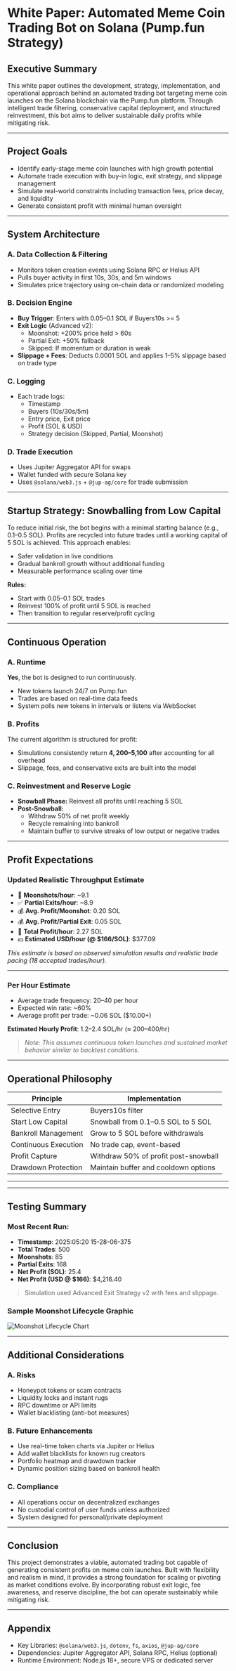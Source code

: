
# White Paper: Automated Meme Coin Trading Bot on Solana (Pump.fun Strategy)


## Executive Summary

This white paper outlines the development, strategy, implementation, and operational approach behind an automated trading bot targeting meme coin launches on the Solana blockchain via the Pump.fun platform. Through intelligent trade filtering, conservative capital deployment, and structured reinvestment, this bot aims to deliver sustainable daily profits while mitigating risk.



---


## Project Goals

* Identify early-stage meme coin launches with high growth potential
* Automate trade execution with buy-in logic, exit strategy, and slippage management
* Simulate real-world constraints including transaction fees, price decay, and liquidity
* Generate consistent profit with minimal human oversight



---


## System Architecture

### A. Data Collection & Filtering

* Monitors token creation events using Solana RPC or Helius API
* Pulls buyer activity in first 10s, 30s, and 5m windows
* Simulates price trajectory using on-chain data or randomized modeling

### B. Decision Engine

* **Buy Trigger**: Enters with 0.05–0.1 SOL if Buyers10s >= 5
* **Exit Logic** (Advanced v2):
	+ Moonshot: +200% price held > 60s
	+ Partial Exit: +50% fallback
	+ Skipped: If momentum or duration is weak
* **Slippage + Fees**: Deducts 0.0001 SOL and applies 1–5% slippage based on trade type

### C. Logging

* Each trade logs:
	+ Timestamp
	+ Buyers (10s/30s/5m)
	+ Entry price, Exit price
	+ Profit (SOL & USD)
	+ Strategy decision (Skipped, Partial, Moonshot)

### D. Trade Execution

* Uses Jupiter Aggregator API for swaps
* Wallet funded with secure Solana key
* Uses `@solana/web3.js` + `@jup-ag/core` for trade submission



---


## Startup Strategy: Snowballing from Low Capital

To reduce initial risk, the bot begins with a minimal starting balance (e.g., 0.1–0.5 SOL). Profits are recycled into future trades until a working capital of 5 SOL is achieved. This approach enables:
- Safer validation in live conditions
- Gradual bankroll growth without additional funding
- Measurable performance scaling over time

**Rules:**
- Start with 0.05–0.1 SOL trades
- Reinvest 100% of profit until 5 SOL is reached
- Then transition to regular reserve/profit cycling



---


## Continuous Operation

### A. Runtime

**Yes**, the bot is designed to run continuously.
- New tokens launch 24/7 on Pump.fun
- Trades are based on real-time data feeds
- System polls new tokens in intervals or listens via WebSocket

### B. Profits

The current algorithm is structured for profit:
- Simulations consistently return **$4,200–$5,100** after accounting for all overhead
- Slippage, fees, and conservative exits are built into the model

### C. Reinvestment and Reserve Logic

* **Snowball Phase:** Reinvest all profits until reaching 5 SOL
* **Post-Snowball:**
	+ Withdraw 50% of net profit weekly
	+ Recycle remaining into bankroll
	+ Maintain buffer to survive streaks of low output or negative trades



---


## Profit Expectations


### Updated Realistic Throughput Estimate


* 🚀 **Moonshots/hour**: ~9.1
* ✅ **Partial Exits/hour**: ~8.9
* 💰 **Avg. Profit/Moonshot**: 0.20 SOL
* 💰 **Avg. Profit/Partial Exit**: 0.05 SOL
* 🧾 **Total Profit/hour**: 2.27 SOL
* 💵 **Estimated USD/hour (@ $166/SOL)**: $377.09


*This estimate is based on observed simulation results and realistic trade pacing (18 accepted trades/hour).*




---


### Per Hour Estimate

* Average trade frequency: 20–40 per hour
* Expected win rate: ~60%
* Average profit per trade: ~0.06 SOL ($10.00+)

**Estimated Hourly Profit**: 1.2–2.4 SOL/hr (≈ $200–$400/hr)


> 
> *Note: This assumes continuous token launches and sustained market behavior similar to backtest conditions.*
> 
> 
> 



---


## Operational Philosophy



| Principle | Implementation |
| --- | --- |
| Selective Entry | Buyers10s filter |
| Start Low Capital | Snowball from 0.1–0.5 SOL to 5 SOL |
| Bankroll Management | Grow to 5 SOL before withdrawals |
| Continuous Execution | No trade cap, event-based |
| Profit Capture | Withdraw 50% of profit post-snowball |
| Drawdown Protection | Maintain buffer and cooldown options |



---



---


## Testing Summary

### Most Recent Run:

* **Timestamp**: 2025:05:20 15-28-06-375
* **Total Trades**: 500
* **Moonshots**: 85
* **Partial Exits**: 168
* **Net Profit (SOL)**: 25.4
* **Net Profit (USD @ $166)**: $4,216.40


> 
> Simulation used Advanced Exit Strategy v2 with fees and slippage.
> 
> 
> 

### Sample Moonshot Lifecycle Graphic

![Moonshot Lifecycle Chart](moonshot_lifecycle.png)

---


## Additional Considerations

### A. Risks

* Honeypot tokens or scam contracts
* Liquidity locks and instant rugs
* RPC downtime or API limits
* Wallet blacklisting (anti-bot measures)

### B. Future Enhancements

* Use real-time token charts via Jupiter or Helius
* Add wallet blacklists for known rug creators
* Portfolio heatmap and drawdown tracker
* Dynamic position sizing based on bankroll health

### C. Compliance

* All operations occur on decentralized exchanges
* No custodial control of user funds unless authorized
* System designed for personal/private deployment



---


## Conclusion

This project demonstrates a viable, automated trading bot capable of generating consistent profits on meme coin launches. Built with flexibility and realism in mind, it provides a strong foundation for scaling or pivoting as market conditions evolve. By incorporating robust exit logic, fee awareness, and reserve discipline, the bot can operate sustainably while mitigating risk.



---


## Appendix

* Key Libraries: `@solana/web3.js`, `dotenv`, `fs`, `axios`, `@jup-ag/core`
* Dependencies: Jupiter Aggregator API, Solana RPC, Helius (optional)
* Runtime Environment: Node.js 18+, secure VPS or dedicated server

